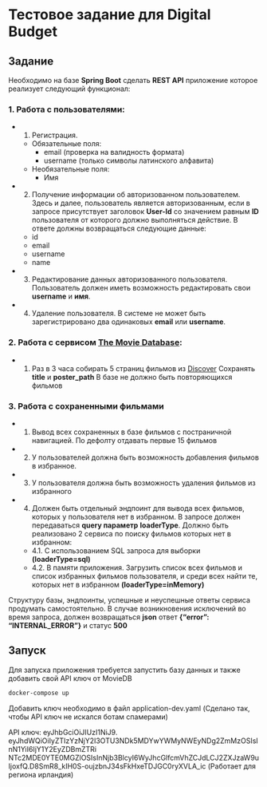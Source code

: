 # Тестовое задание для Digital Budget

## Задание


Необходимо на базе **Spring Boot** сделать **REST API** приложение которое реализует следующий функционал:

### 1. Работа с пользователями:

- 1. Регистрация.
    - Обязательные поля:
        - email (проверка на валидность формата)
        - username (только символы латинского алфавита)
    - Необязательные поля:
        - Имя
- 2. Получение информации об авторизованном пользователем.
     Здесь и далее, пользователь является авторизованным, если в запросе присутствует заголовок **User-Id** со значением равным **ID** пользователя от которого должно выполняться действие.
     В ответе должны возвращаться следующие данные:
    - id
    - email
    - username
    - name
- 3. Редактирование данных авторизованного пользователя.
     Пользователь должен иметь возможность редактировать свои **username** и **имя**.
- 4. Удаление пользователя.
     В системе не может быть зарегистрировано два одинаковых **email** или **username**.

### 2. Работа с сервисом [The Movie Database](https://developers.themoviedb.org/3/getting-started/introduction):

- 1. Раз в 3 часа собирать 5 страниц фильмов из [Discover](https://developers.themoviedb.org/3/discover/movie-discover)
     Сохранять **title** и **poster_path**
     В базе не должно быть повторяющихся фильмов

### 3. Работа с сохраненными фильмами

- 1. Вывод всех сохраненных в базе фильмов с постраничной навигацией. По дефолту отдавать первые 15 фильмов
- 2. У пользователей должна быть возможность добавления фильмов в избранное.
- 3. У пользователя должна быть возможность удаления фильмов из избранного
- 4. Должен быть отдельный эндпоинт для вывода всех фильмов, которых у пользователя нет в избранном. В запросе должен передаваться **query параметр** **loaderType**. Должно быть реализовано 2 сервиса по поиску фильмов которых нет в избранном:
    - 4.1. С использованием SQL запроса для выборки **(loaderType=sql)**
    - 4.2. В памяти приложения. Загрузить список всех фильмов и список избранных фильмов пользователя, и среди всех найти те, которых нет в избранном **(loaderType=inMemory)**

Структуру базы, эндпоинты, успешные и неуспешные ответы сервиса продумать самостоятельно.
В случае возникновения исключений во время запроса, должен возвращаться **json** ответ **{“error”: “INTERNAL_ERROR”}** и статус **500**

## Запуск

Для запуска приложения требуется запустить базу данных и также добавить свой API ключ от MovieDB

```sh
docker-compose up
```

Добавить ключ необходимо в файл application-dev.yaml (Сделано так, чтобы API ключ не искался ботам спамерами)

API ключ: eyJhbGciOiJIUzI1NiJ9.
eyJhdWQiOiIyZTIzYzNjY2I3OTU3NDk5MDYwYWMyNWEyNDg2ZmMzOSIsInN1YiI6IjY1Y2EyZDBmZTRi
NTc2MDE0YTE0MGZlOSIsInNjb3BlcyI6WyJhcGlfcmVhZCJdLCJ2ZXJzaW9uIjoxfQ.D8SmR8_kIH0S-oujzbnJ34sFkHxeTDJGC0ryXVLA_ic
(Работает для региона ирландия)
